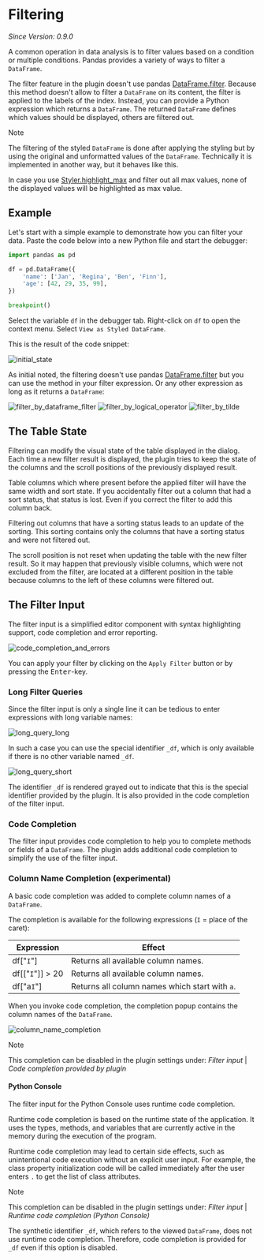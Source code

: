 # Filtering
*Since Version: 0.9.0*

A common operation in data analysis is to filter values based on a condition or multiple conditions. 
Pandas provides a variety of ways to filter a `DataFrame`.

The filter feature in the plugin doesn't use pandas [DataFrame.filter](https://pandas.pydata.org/docs/reference/api/pandas.DataFrame.filter.html).
Because this method doesn't allow to filter a `DataFrame` on its content, the filter is applied to the labels of the index.
Instead, you can provide a Python expression which returns a `DataFrame`.
The returned `DataFrame` defines which values should be displayed, others are filtered out.

> [!Note]  
> The filtering of the styled `DataFrame` is done after applying the styling but by using the original and unformatted values of the `DataFrame`.
> Technically it is implemented in another way, but it behaves like this.
> 
> In case you use [Styler.highlight_max](https://pandas.pydata.org/docs/reference/api/pandas.io.formats.style.Styler.highlight_max.html) and filter out
> all max values, none of the displayed values will be highlighted as max value.


## Example
Let's start with a simple example to demonstrate how you can filter your data.
Paste the code below into a new Python file and start the debugger:
```python
import pandas as pd

df = pd.DataFrame({
    'name': ['Jan', 'Regina', 'Ben', 'Finn'],
    'age': [42, 29, 35, 99],
})

breakpoint()
```
Select the variable `df` in the debugger tab.
Right-click on `df` to open the context menu. Select `View as Styled DataFrame`.

This is the result of the code snippet:

![initial_state](images/pandas/filtering/initial_state.png)

As initial noted, the filtering doesn't use pandas [DataFrame.filter](https://pandas.pydata.org/docs/reference/api/pandas.DataFrame.filter.html)
but you can use the method in your filter expression.
Or any other expression as long as it returns a `DataFrame`:

![filter_by_dataframe_filter](images/pandas/filtering/filter_by_dataframe_filter.png)
![filter_by_logical_operator](images/pandas/filtering/filter_by_logical_operator.png)
![filter_by_tilde](images/pandas/filtering/filter_by_tilde.png)

## The Table State
Filtering can modify the visual state of the table displayed in the dialog.
Each time a new filter result is displayed, the plugin tries to keep the state of the columns and the 
scroll positions of the previously displayed result.

Table columns which where present before the applied filter will have the same width and sort state.
If you accidentally filter out a column that had a sort status, that status is lost.
Even if you correct the filter to add this column back.

Filtering out columns that have a sorting status leads to an update of the sorting.
This sorting contains only the columns that have a sorting status and were not filtered out.

The scroll position is not reset when updating the table with the new filter result.
So it may happen that previously visible columns, which were not excluded from the filter,
are located at a different position in the table because columns to the left of these columns were filtered out.

## The Filter Input
The filter input is a simplified editor component with syntax highlighting support, code completion and error reporting.

![code_completion_and_errors](images/pandas/filtering/code_completion_and_errors.gif)

You can apply your filter by clicking on the `Apply Filter` button or by pressing the <kbd>Enter</kbd>-key.

### Long Filter Queries
Since the filter input is only a single line it can be tedious to enter expressions with long variable names:

![long_query_long](images/pandas/filtering/long_query_long.png)

In such a case you can use the special identifier `_df`, which is only available if there is no other variable named `_df`.

![long_query_short](images/pandas/filtering/long_query_short.png)

The identifier `_df` is rendered grayed out to indicate that this is the special identifier provided by the plugin.
It is also provided in the code completion of the filter input.

### Code Completion
The filter input provides code completion to help you to complete methods or fields of a `DataFrame`.
The plugin adds additional code completion to simplify the use of the filter input.

### Column Name Completion (experimental)
A basic code completion was added to complete column names of a `DataFrame`.

The completion is available for the following expressions (`I` = place of the caret):

| Expression       | Effect                                         |
|------------------|------------------------------------------------|
| df["`I`"]        | Returns all available column names.            |
| df[["`I`"]] > 20 | Returns all available column names.            |
| df["a`I`"]       | Returns all column names which start with `a`. |

When you invoke code completion, the completion popup contains the column names of the `DataFrame`.

![column_name_completion](images/pandas/filtering/column_name_completion.png)

> [!Note]
> This completion can be disabled in the plugin settings under:
> *Filter input* | *Code completion provided by plugin*

#### Python Console
The filter input for the Python Console uses runtime code completion.

Runtime code completion is based on the runtime state of the application.
It uses the types, methods, and variables that are currently active in the memory during the execution of the program.

Runtime code completion may lead to certain side effects, such as unintentional code execution without an explicit user input.
For example, the class property initialization code will be called immediately after the user enters `.` to get the list of class attributes.

> [!Note]
> This completion can be disabled in the plugin settings under:
> *Filter input* | *Runtime code completion (Python Console)*
> 
> The synthetic identifier `_df`, which refers to the viewed `DataFrame`, does not use runtime code completion.
> Therefore, code completion is provided for `_df` even if this option is disabled.
